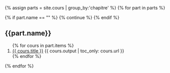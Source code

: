 {% assign parts =  site.cours | group_by:'chapitre' %}
{% for part in parts %}

  {% if part.name == "" %}
      {% continue %}
  {% endif %}

  <h2>{{part.name}}</h2>

  <ol>
    {% for cours in part.items %}
    <li>
      <a href="{{ cours.url }}">{{ cours.title }}</a>
      {{ cours.output | toc_only: cours.url }}
    </li>
    {% endfor %}
  </ol>

{% endfor %}
